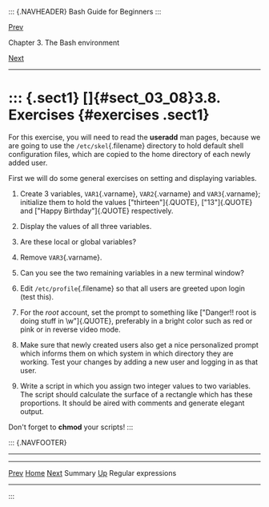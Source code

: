 ::: {.NAVHEADER}
Bash Guide for Beginners
:::

[Prev](sect_03_07.md)

Chapter 3. The Bash environment

[Next](chap_04.md)

------------------------------------------------------------------------

::: {.sect1}
[]{#sect_03_08}3.8. Exercises {#exercises .sect1}
=============================

For this exercise, you will need to read the **useradd** man pages,
because we are going to use the `/etc/skel`{.filename} directory to hold
default shell configuration files, which are copied to the home
directory of each newly added user.

First we will do some general exercises on setting and displaying
variables.

1.  Create 3 variables, `VAR1`{.varname}, `VAR2`{.varname} and
    `VAR3`{.varname}; initialize them to hold the values
    [\"thirteen\"]{.QUOTE}, [\"13\"]{.QUOTE} and [\"Happy
    Birthday\"]{.QUOTE} respectively.

2.  Display the values of all three variables.

3.  Are these local or global variables?

4.  Remove `VAR3`{.varname}.

5.  Can you see the two remaining variables in a new terminal window?

6.  Edit `/etc/profile`{.filename} so that all users are greeted upon
    login (test this).

7.  For the *root* account, set the prompt to something like [\"Danger!!
    root is doing stuff in \\w\"]{.QUOTE}, preferably in a bright color
    such as red or pink or in reverse video mode.

8.  Make sure that newly created users also get a nice personalized
    prompt which informs them on which system in which directory they
    are working. Test your changes by adding a new user and logging in
    as that user.

9.  Write a script in which you assign two integer values to two
    variables. The script should calculate the surface of a rectangle
    which has these proportions. It should be aired with comments and
    generate elegant output.

Don\'t forget to **chmod** your scripts!
:::

::: {.NAVFOOTER}

------------------------------------------------------------------------

  ------------------------- -------------------- ----------------------
  [Prev](sect_03_07.md)    [Home](index.md)    [Next](chap_04.md)
  Summary                    [Up](chap_03.md)     Regular expressions
  ------------------------- -------------------- ----------------------
:::
